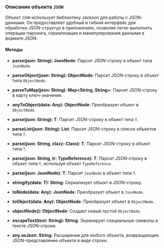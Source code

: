 ### Описание объекта `JSON`

Объект `JSON` использует библиотеку Jackson для работы с JSON-данными. Он предоставляет удобный и гибкий интерфейс для обработки JSON-структур в приложениях, позволяя легко выполнять операции парсинга, сериализации и манипулирования данными в формате JSON.

#### Методы

- **parse(json: String): JsonNode**: Парсит JSON-строку в объект типа `JsonNode`.

- **parseObject(json: String): ObjectNode**: Парсит JSON-строку в объект типа `ObjectNode`.

- **parseToMap(json: String): Map<String, String>**: Парсит JSON-строку в карту ключ-значение.

- **anyToObject(data: Any): ObjectNode**: Преобразует объект в `ObjectNode`.

- **parse(json: String): T**: Парсит JSON-строку в объект типа `T`.

- **parseList(json: String): List<T>**: Парсит JSON-строку в список объектов типа `T`.

- **parse(json: String, clazz: Class<T>): T**: Парсит JSON-строку в объект типа `T`.

- **parse(json: String, tr: TypeReference<T>): T**: Парсит JSON-строку в объект типа `T`, используя объект `TypeReference`.

- **parse(json: JsonNode): T**: Парсит `JsonNode` в объект типа `T`.

- **stringify(data: T): String**: Сериализует объект в JSON-строку.

- **toNode(data: Any): JsonNode**: Преобразует объект в `JsonNode`.

- **toObject(data: Any): ObjectNode**: Преобразует объект в `ObjectNode`.

- **objectNode(): ObjectNode**: Создает новый пустой `ObjectNode`.

- **escapeText(text: String): String**: Экранирует специальные символы в тексте JSON-строки.

- **any.asJson: String**: Расширение для любого объекта, возвращающее JSON-представление объекта в виде строки.


